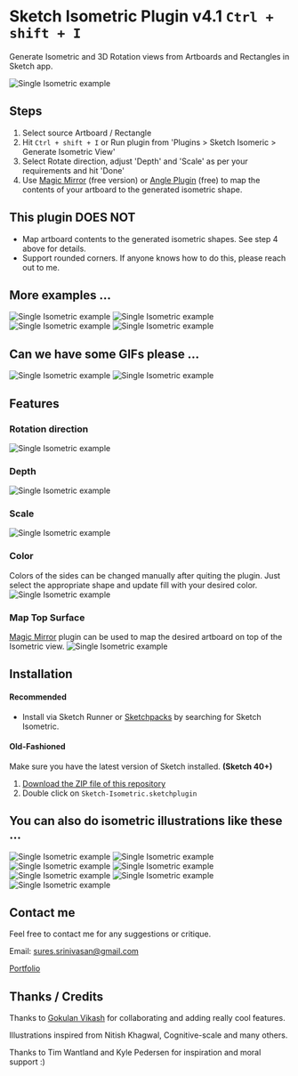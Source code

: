 # Sketch Isometric Plugin v4.1 `Ctrl + shift + I`
Generate Isometric and 3D Rotation views from Artboards and Rectangles in Sketch app.


![Single Isometric example](https://github.com/sureskumar/sketch-isometric/raw/master/assets/sketch_isometric_sample_08.jpg)

## Steps
1. Select source Artboard / Rectangle
2. Hit `Ctrl + shift + I` or Run plugin from 'Plugins > Sketch Isomeric > Generate Isometric View'
3. Select Rotate direction, adjust 'Depth' and 'Scale' as per your requirements and hit 'Done'
4. Use [Magic Mirror](https://magicsketch.io/mirror/) (free version) or [Angle Plugin](https://designcode.io/angle) (free) to map the contents of your artboard to the generated isometric shape.

## This plugin DOES NOT
- Map artboard contents to the generated isometric shapes. See step 4 above for details.
- Support rounded corners. If anyone knows how to do this, please reach out to me.

## More examples ...

![Single Isometric example](https://github.com/sureskumar/sketch-isometric/raw/master/assets/sketch_isometric_sample_01.jpg)
![Single Isometric example](https://github.com/sureskumar/sketch-isometric/raw/master/assets/sketch_isometric_sample_02.jpg)
![Single Isometric example](https://github.com/sureskumar/sketch-isometric/raw/master/assets/sketch_isometric_sample_05.jpg)
![Single Isometric example](https://github.com/sureskumar/sketch-isometric/raw/master/assets/sketch_isometric_sample_06.jpg)

## Can we have some GIFs please ...

![Single Isometric example](https://github.com/sureskumar/sketch-isometric/raw/master/assets/sketch_isometric_demo_2.gif)
![Single Isometric example](https://github.com/sureskumar/sketch-isometric/raw/master/assets/sketch_isometric_demo_1.gif)


## Features
### Rotation direction
![Single Isometric example](https://github.com/sureskumar/sketch-isometric/raw/master/assets/sketch_isometric_demo_7.gif)

### Depth
![Single Isometric example](https://github.com/sureskumar/sketch-isometric/raw/master/assets/sketch_isometric_demo_3.gif)

### Scale
![Single Isometric example](https://github.com/sureskumar/sketch-isometric/raw/master/assets/sketch_isometric_demo_4.gif)

### Color
Colors of the sides can be changed manually after quiting the plugin. Just select the appropriate shape and update fill with your desired color.
![Single Isometric example](https://github.com/sureskumar/sketch-isometric/raw/master/assets/sketch_isometric_demo_5.gif)

### Map Top Surface
[Magic Mirror](https://magicsketch.io/mirror/) plugin can be used to map the desired artboard on top of the Isometric view.
![Single Isometric example](https://github.com/sureskumar/sketch-isometric/raw/master/assets/sketch_isometric_demo_6.gif)


## Installation

#### Recommended
* Install via Sketch Runner or [Sketchpacks](https://sketchpacks.com/sureskumar/sketch-isometric/install) by searching for Sketch Isometric.

#### Old-Fashioned

Make sure you have the latest version of Sketch installed. **(Sketch 40+)**

1. [Download the ZIP file of this repository](https://github.com/sureskumar/sketch-isometric/releases/download/v3.0/Sketch-Isometric.sketchplugin.zip)
2. Double click on `Sketch-Isometric.sketchplugin`


## You can also do isometric illustrations like these ...

![Single Isometric example](https://github.com/sureskumar/sketch-isometric/raw/master/assets/sketch_isometric_sample_04.jpg)
![Single Isometric example](https://github.com/sureskumar/sketch-isometric/raw/master/assets/sketch_isometric_sample_12.jpg)
![Single Isometric example](https://github.com/sureskumar/sketch-isometric/raw/master/assets/sketch_isometric_sample_11.jpg)
![Single Isometric example](https://github.com/sureskumar/sketch-isometric/raw/master/assets/sketch_isometric_sample_03.jpg)
![Single Isometric example](https://github.com/sureskumar/sketch-isometric/raw/master/assets/sketch_isometric_sample_13.jpg)
![Single Isometric example](https://github.com/sureskumar/sketch-isometric/raw/master/assets/sketch_isometric_sample_10.jpg)
![Single Isometric example](https://github.com/sureskumar/sketch-isometric/raw/master/assets/sketch_isometric_sample_09.jpg)

## Contact me

Feel free to contact me for any suggestions or critique.

Email: sures.srinivasan@gmail.com

[Portfolio](http://www.sureskumar.com)

## Thanks / Credits

Thanks to [Gokulan Vikash](https://github.com/gokul0) for collaborating and adding really cool features.

Illustrations inspired from Nitish Khagwal, Cognitive-scale and many others.

Thanks to Tim Wantland and Kyle Pedersen for inspiration and moral support :)